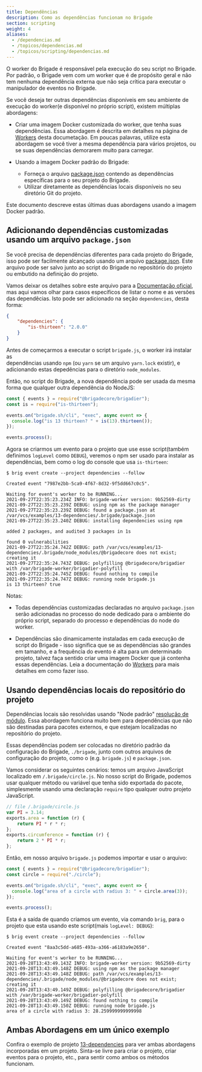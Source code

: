 ```yaml
---
title: Dependências
description: Como as dependências funcionam no Brigade
section: scripting
weight: 4
aliases:
  - /dependencias.md
  - /topicos/dependencias.md
  - /topicos/scripting/dependencias.md
---
```


O worker do Brigade é responsável pela execução do seu script no Brigade. Por
padrão, o Brigade vem com um worker que é de propósito geral e não tem nenhuma
dependência externa que não seja crítica para executar o manipulador de eventos
no Brigade.

Se você deseja ter outras dependências disponíveis em seu ambiente de execução
do worker(e disponível no próprio script), existem múltiplas abordagens:

- Criar uma imagem Docker customizada do worker, que tenha suas dependências. Essa
  abordagem é descrita em detalhes na página de [Workers] desta documetação. Em poucas
  palavras, utilize esta abordagem se você tiver a mesma dependência para vários
  projetos, ou se suas dependências demorarem muito para carregar.

- Usando a imagem Docker padrão do Brigade:
  - Forneça o arquivo [package.json] contendo as dependências específicas para o seu
    projeto do Brigade.
  - Utilizar diretamente as dependências locais disponíveis no seu diretório Git do
    projeto.

Este documento descreve estas últimas duas abordagens usando a imagem Docker padrão.

[Workers]: /topicos/scripting/workers

## Adicionando dependências customizadas usando um arquivo `package.json`

Se você precisa de dependências diferentes para cada projeto do Brigade, isso
pode ser facilmente alcançado usando um arquivo [package.json]. Este arquivo
pode ser salvo junto ao script do Brigade no repositório do projeto ou
embutido na definição do projeto.

Vamos deixar os detalhes sobre este arquivo para a [Documentação oficial][package.json],
mas aqui vamos olhar para casos específicos de listar o nome e as versões das dependêcias.
Isto pode ser adicionado na seção `dependencies`, desta forma:

```json
{
    "dependencies": {
        "is-thirteen": "2.0.0"
    }
}
```

Antes de começarmos a executar o script `brigade.js`, o worker irá instalar as  
dependências usando `npm` (ou `yarn` se um arquivo `yarn.lock` existir), e adicionando
estas depedências para o diretório `node_modules`.

Então, no script do Brigade, a nova dependência pode ser usada da mesma forma que
qualquer outra dependência do NodeJS:

```javascript
const { events } = require("@brigadecore/brigadier");
const is = require("is-thirteen");

events.on("brigade.sh/cli", "exec", async event => {
  console.log("is 13 thirteen? " + is(13).thirteen());
});

events.process();
```

Agora se criarmos um evento para o projeto que use esse script(também definimos
`logLevel` como `DEBUG`), veremos o npm ser usado para instalar as dependências,
bem como o log do console que usa `is-thirteen`:

```
$ brig event create --project dependencies --follow

Created event "7987e2bb-5ca9-4f67-8d32-9f5dd667c0c5".

Waiting for event's worker to be RUNNING...
2021-09-27T22:35:23.234Z INFO: brigade-worker version: 9b52569-dirty
2021-09-27T22:35:23.239Z DEBUG: using npm as the package manager
2021-09-27T22:35:23.239Z DEBUG: found a package.json at /var/vcs/examples/13-dependencies/.brigade/package.json
2021-09-27T22:35:23.240Z DEBUG: installing dependencies using npm

added 2 packages, and audited 3 packages in 1s

found 0 vulnerabilities
2021-09-27T22:35:24.742Z DEBUG: path /var/vcs/examples/13-dependencies/.brigade/node_modules/@brigadecore does not exist; creating it
2021-09-27T22:35:24.743Z DEBUG: polyfilling @brigadecore/brigadier with /var/brigade-worker/brigadier-polyfill
2021-09-27T22:35:24.745Z DEBUG: found nothing to compile
2021-09-27T22:35:24.747Z DEBUG: running node brigade.js
is 13 thirteen? true
```

Notas:

- Todas dependências customizadas declaradas no arquivo `package.json` serão adicionadas
  no processo do node dedicado para o ambiente do próprio script, separado do processo
  e dependências do node do worker.

- Dependências são dinamicamente instaladas em cada execução de script do Brigade -
  isso significa que se as dependências são grandes em tamanho, e a frequência do
  evento é alta para um determinado projeto, talvez faça sentido criar uma imagem
  Docker que já contenha essas dependências. Leia a documentação do [Workers] para
  mais detalhes em como fazer isso.

[package.json]: https://docs.npmjs.com/cli/v7/configuring-npm/package-json
[Workers]: /topicos/scripting/workers

## Usando dependências locais do repositório do projeto

Dependências locais são resolvidas usando "Node padrão" [resolução de módulo]. Essa
abordagem funciona muito bem para dependências que não são destinadas para pacotes
externos, e que estejam localizadas no repositório do projeto.

Essas dependências podem ser colocadas no diretório padrão da configuração do Brigade,
`./brigade`, junto com outros arquivos de configuração do projeto, como o (e.g. `brigade.js`)
e `package.json`.

Vamos considerar os seguintes cenários: temos um arquivo JavaScript localizado em
`/.brigade/circle.js`. No nosso script do Brigade, podemos usar qualquer método ou
variável que tenha sido exportada do pacote, simplesmente usando uma declaração
`require` tipo qualquer outro projeto JavaScript.

```javascript
// file /.brigade/circle.js
var PI = 3.14;
exports.area = function (r) {
    return PI * r * r;
};
exports.circumference = function (r) {
    return 2 * PI * r;
};
```

Então, em nosso arquivo `brigade.js` podemos importar e usar o arquivo:

```javascript
const { events } = require("@brigadecore/brigadier");
const circle = require("./circle");

events.on("brigade.sh/cli", "exec", async event => {
  console.log("area of a circle with radius 3: " + circle.area(3));
});

events.process();
```

Esta é a saída de quando criamos um evento, via comando `brig`, para o projeto que
esta usando este script(mais `logLevel: DEBUG`):

```plain
$ brig event create --project dependencies --follow

Created event "8aa3c5dd-a685-493a-a366-a6183a9e2650".

Waiting for event's worker to be RUNNING...
2021-09-28T13:43:49.143Z INFO: brigade-worker version: 9b52569-dirty
2021-09-28T13:43:49.148Z DEBUG: using npm as the package manager
2021-09-28T13:43:49.148Z DEBUG: path /var/vcs/examples/13-dependencies/.brigade/node_modules/@brigadecore does not exist; creating it
2021-09-28T13:43:49.149Z DEBUG: polyfilling @brigadecore/brigadier with /var/brigade-worker/brigadier-polyfill
2021-09-28T13:43:49.149Z DEBUG: found nothing to compile
2021-09-28T13:43:49.150Z DEBUG: running node brigade.js
area of a circle with radius 3: 28.259999999999998
```

[resolução de módulo]: https://nodejs.org/api/modules.html#modules_all_together

## Ambas Abordagens em um único exemplo

Confira o exemplo de projeto [13-dependencies] para ver ambas abordagens incorporadas
em um projeto. Sinta-se livre para criar o projeto, criar eventos para o projeto, etc.,
para sentir como ambos os métodos funcionam.

[13-dependencies]: https://github.com/brigadecore/brigade/tree/main/examples/13-dependencies